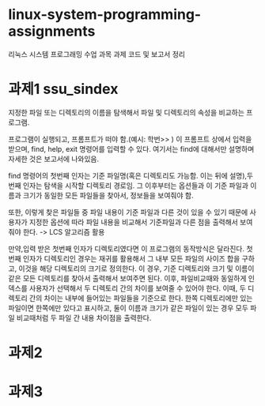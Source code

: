 # linux-system-programming-assignments
리눅스 시스템 프로그래밍 수업 과목 과제 코드 및 보고서 정리

# 과제1 ssu_sindex
지정한 파일 또는 디렉토리의 이름을 탐색해서 파일 및 디렉토리의 속성을 비교하는 프로그램.

프로그램이 실행되고, 프롬프트가 떠야 함.(예시: 학번>> )
이 프롬프트 상에서 입력을 받으며, find, help, exit 명령어를 입력할 수 있다. 여기서는 find에 대해서만 설명하며 자세한 것은 보고서에 나와있음. 

find 명령어의 첫번째 인자는 기준 파일명(혹은 디렉토리도 가능함. 이는 뒤에 설명),두 번째 인자는 탐색을 시작할 디렉토리 경로임. 
그 이후부터는 옵션들과 이 기준 파일과 이름과 크기가 동일한 모든 파일들을 찾아서, 정보들을 보여줘야 함.

또한, 이렇게 찾은 파일들 중 파일 내용이 기준 파일과 다른 것이 있을 수 있기 때문에 사용자가 지정한 옵션에 따라 파일 내용을 비교해서 기준파일과 다른 점을 출력해서 보여줘야 한다.
-> LCS 알고리즘 활용

만약,입력 받은 첫번째 인자가 디렉토리였다면 이 프로그램의 동작방식은 달라진다. 첫 번째 인자가 디렉토리인 경우는 재귀를 활용해서 그 내부 모든 파일의 사이즈 합을 구하고, 이것을 해당 디렉토리의 크기로 정의한다.
이 경우, 기준 디렉토리와 크기 및 이름이 같은 모든 디렉토리를 찾아서 출력해서 보여주면 된다.
이후, 파일비교때와 동일하게 인덱스를 사용자가 선택해서 두 디렉토리 간의 차이를 보여줄 수 있어야 한다. 이때, 두 디렉토리 간의 차이는 내부에 들어있는 파일들을 기준으로 한다.
한쪽 디렉토리에만 있는 파일이면 한쪽에만 있다고 표시하고, 둘이 이름과 크기가 같은 파일이 있는 경우 모두 파일 비교때처럼 두 파일 간 내용 차이점을 출력한다.

# 과제2 

# 과제3

